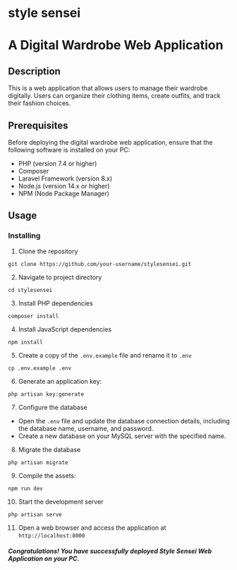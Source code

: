 # style sensei
# A Digital Wardrobe Web Application

## Description

This is a web application that allows users to manage their wardrobe digitally. Users can organize their clothing items, create outfits, and track their fashion choices.

## Prerequisites

Before deploying the digital wardrobe web application, ensure that the following software is installed on your PC:

- PHP (version 7.4 or higher)
- Composer
- Laravel Framework (version 8.x)
- Node.js (version 14.x or higher)
- NPM (Node Package Manager)

## Usage

### Installing

1. Clone the repository

```
git clone https://github.com/your-username/stylesensei.git
```
2. Navigate to project directory 

```
cd stylesensei
```

3. Install PHP dependencies

```
composer install
```
4. Install JavaScript dependencies

```
npm install
```
5. Create a copy of the ``.env.example`` file and rename it to `.env`

```
cp .env.example .env
```
6. Generate an application key:

```
php artisan key:generate

```
7. Configure the database
- Open the `.env` file and update the database connection details, including the database name, username, and password.
- Create a new database on your MySQL server with the specified name.

8. Migrate the database 

```
php artisan migrate
```

9. Compile the assets:

```
npm run dev
```

10. Start the development server

```
php artisan serve
```

11. Open a web browser and access the application at `http://localhost:8000`

##### Congratulations! You have successfully deployed Style Sensei Web Application on your PC.


